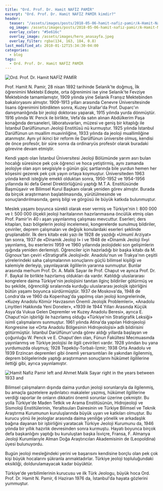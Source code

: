 ```yaml
---
title: "Ord. Prof. Dr. Hamit NAFİZ PAMİR"
excerpt: "Ord. Prof. Dr. Hamit NAFİZ PAMİR kimdir?"
header:
  teaser: "/assets/images/posts/2018-05-06-hamit-nafiz-pamir/A-Hamit-Nafiz-Pamir-left-and-Ahmet-Malik-Sayar-right-in-the-years-between-1933.png"
  og_image: /assets/images/posts/2018-05-06-hamit-nafiz-pamir/A-Hamit-Nafiz-Pamir-left-and-Ahmet-Malik-Sayar-right-in-the-years-between-1933.png
  overlay_color: "#5e616c"
  overlay_image: /assets/images/hero_anasayfa.jpeg
  overlay_filter: rgba(134, 163, 184, 0.8)
last_modified_at: 2010-01-12T15:34:30-04:00
categories:
  - blog
tags:
  - Ord. Prof. Dr. Hamit NAFİZ PAMİR
---
```



<img src="{{ site.url }}{{ site.baseurl }}/assets/images/posts/2018-05-06-hamit-nafiz-pamir/hamit-nafiz-pamir.jpeg" alt="Ord. Prof. Dr. Hamit NAFİZ PAMİR" class="align-center">

Prof. Hamit N. Pamir, 28 nisan 1892 tarihinde Selanik'te doğmuş, İlk öğrenimini Mektebi Edepte, orta öğrenimini ise yine Selanik'te Fevziye Mektebinde tamamlamıştır, 1909 yılında yine Selanik Fransız Mektebinden bakaloryasını almıştır. 1909-1913 yılları arasında Cenevre Üniversitesinde lisans öğrenimini bitirdikten sonra, Kuzey Urallar'da Prof. Duparc'ın danışmanlığında bir jeoloji doktorası yaparak, 1915 yılında yurda dönmüştür. 1916 yılında W. Penck ile birlikte, Vefa'da satın alınan Abdül­kerim Paşa konağında dersaneleri, lâboratuvarları, müzesi ve geniş bir kitaplığı ile İstanbul Darülfünunun Jeoloji Enstitüsü nü kurmuştur. 1925 yılında İstanbul Darülfünun un muallim muavinliğine, 1933 yılında da jeoloji muallimliğine atanmıştır. Aynı yıl ikinci bir reform ile Darülfünun üniversite olmuş, kendisi de önce profesör, bir süre sonra da ordinaryüs profesör olarak buradaki görevine devam etmiştir.

Kendi yapıtı olan İstanbul Üniversitesi Jeoloji Bölümünde yarım asrı bulan hocalığı süresince pek çok öğrenci ve hoca yetiştirmiş, aynı zamanda jeolojiye olan aşırı sevgisiyle o günün güç şartlarında bile yurdun hemen her köşesini gezerek pek çok yayın ortaya koymuştur. Üniversiteden 1963 yılında kendi isteğiyle emekli olduktan sonra, 1950-1952 ve 1954-1956 yıllarında iki defa Genel Direktörlüğünü yaptığı M.T.A. Enstitüsünde Başmüşavir ve Bilimsel Kurul Başkanı olarak yeniden görev almıştır. Burada da birçok araştırmanın başlatılmasında, yürütülmesinde ve sonuçlandırılmasında, geniş bilgi ve görgüsü ile büyük katkıda bulunmuştur.

Meslek yaşamı boyunca sürekli olarak eser vermiş ve Türkiye'nin l: 800 000 ve l: 500 000 ölçekli jeoloji haritalarının hazırlanmasına öncülük etmiş olan Prof. Pamir'in 40 ı aşan yayınlanmış çalışması mevcuttur. Eserleri; ders kitapları, bazı bölge­lerin jeoloji incelemesi, kongerelerde sunulmuş bildiriler, çeviriler, deprem çalışmaları ve değişik konulardaki eserleri şeklinde gruplanabilir. İlk ders kitabı eski yazı ile 1928 de yazdığı «Umumî Arziyat» tan sonra, 1937 de «Dinamik Jeoloji I» i ve 1948 de «Dinamik Jeoloji II»yi yayınlamış, bu eserlerini 1959 ve 1960 yıllarında jeolojideki son gelişimlerin ışığında yeniden derlemişti. Öğrenciler için hazırladığı bir başka kitabı da M. Gignoux'tan çeviri «Stratigrafik Jeoloji»dir. Anadolu'nun ve Trakya'nın çeşitli yörelerindeki saha çalışmalarının sonuçlarını güçlü bilimsel kişiliği ve kalemiyle derleyip, yayınlayarak ilgililerin yararına sunmuştur. Bunlar arasında merhum Prof. Dr. A. Malik Sayar ile Prof. Chaput ve aynca Prof. Dr. F. Baykal ile birlikte hazırlamış oldukları da vardır. Katıldığı uluslararası kongrelere daima Türkiye'nin jeolojisini tanıtan ilginç bildiriler götürmüş ve bu şekilde, öğrenciliği sıralarında kurduğu uluslararası jeolojik işbirliğini bütün yaşamı boyunca sürdürmüştür. 1937 de Moskova'da, 1948 de Londra'da ve 1960 da Kopenhag'da yapılmış olan jeoloji kongrelerinde, «Kuzey Anadolu Kömür Havzasının Önemli Jeolojik Problemleri», «Anadolu Linyitleri Hakkında Yeni Doneler», «1939 ile 1944 Yılları Arasında Küçük Asya'da Vukua Gelen Depremler ve Kuzey Anadolu Beresi», ayrıca E. Chaput'nün işbirliği ile hazırlamış olduğu «Türkiye'nin Stratigrafik Leksiği» isimli çalışmalarını sunmuştur. 1961 yılında Atina'da yapılan Hidrojeoloji Kongresine ise «Orta Anadolu Bölgesinin Hidrojeolojisi» adlı bildirisini götürmüştür. İstanbul Darülfünun'unda görev aldığı yıllarda başlayan ve çoğunluğu W. Penck ve E. Chaput'den olan, Fünun Fakültesi Mecmuasında yayınlanmış ve Türkiye jeolojisi ile ilgili çevirileri vardır. 1928 yılından bu yana yurdumuzda oluşmuş; 1928 Tepeköy-Torbalı-İzmir; 1938 Orta Anadolu ve 1939 Erzincan depremleri gibi önemli yersarsıntıları ile yakından ilgilenmiş, deprem bölgelerinde yaptığı araştırmanın sonuçlarını hükümet ilgililerine ilettiği gibi, ayrıca yayınlamıştır.

<img src="{{ site.url }}{{ site.baseurl }}/assets/images/posts/2018-05-06-hamit-nafiz-pamir/A-Hamit-Nafiz-Pamir-left-and-Ahmet-Malik-Sayar-right-in-the-years-between-1933.png" alt="Hamit Nafiz Pamir left and Ahmet Malik Sayar right in the years between 1933 and" class="align-center">

Bilimsel çalışmaların dışında daima yurdun jeoloji sorunlarıyla da ilgilenmiş, bu amaçla gaze­telere aydınlatıcı makaleler yazmış, hükümet ilgililerine verdiği raporlar ile onların dikkatini önemli sorunlar üzerine çekmiştir. Bu yolla Türkiye'de Maden Tetkik ve Arama Enstitüsünün, Hidrojeoloji ve Sismoloji Enstitülerinin, Yeraltısuları Dairesinin ve Türkiye Bilimsel ve Teknik Araştırma Kuru­munun kuruluşlarında büyük uyarı ve katkıları olmuştur. Bu kurucu yönü ile jeologlar arasında daima yeniliğe yönelik ve arkadaşlık bağına dayanan bir işbirliğini yaratacak Türkiye Jeoloji Kuru­munu da, 1946 yılında bir yıllık hazırlık devresinden sonra kurmuştu. Hayatı boyunca birçok defa başkanlığını yaptığı bu kuruluştan başka İsviçre, Fransa, F. Almanya Jeoloji Kurumlarıyle Alman Doğa Araştırıcıları Akademisinin de (Leopoldina) üyesi bulunuyordu.

Bugün jeoloji mesleğindeki yerini ve başarısını kendisine borçlu olan pek çok kişi büyük hocalarını şükranla anmaktadırlar. Türkiye jeoloji topluluğundaki eksikliği, doldurulamayacak kadar büyüktür.

Türkiye'de yerbilimlerinin kurucusu ve ilk Türk Jeologu, büyük hoca Ord. Prof. Dr. Hamit N. Pamir, 6 Haziran 1976 da, İstanbul'da hayata gözlerini yummuştur.

